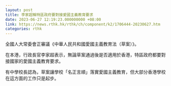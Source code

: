 ```yaml
---
layout: post
title: 李家超稱特區政府要對接愛國主義教育要求
date: 2023-06-27 12:19:23.000000000 +08:00
link: https://news.rthk.hk/rthk/ch/component/k2/1706444-20230627.htm
categories: rthk
---
```


全國人大常委會正審議《中華人民共和國愛國主義教育法（草案）》。

在本港，行政長官李家超表示，無論草案通過後是否適用於香港，特區政府都要對接國家的愛國主義教育要求。

有中學校長認為，草案讓學校「名正言順」落實愛國主義教育，但大部分香港學校在這方面的工作只是起步。
